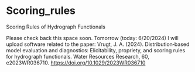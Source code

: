 # Scoring_rules
Scoring Rules of Hydrograph Functionals

Please check back this space soon. Tomorrow (today: 6/20/2024) I will upload software related to the paper:
Vrugt, J. A. (2024). Distribution‐based model evaluation and diagnostics: Elicitability, propriety, and scoring rules for hydrograph functionals. Water Resources Research, 60,
e2023WR036710. https://doi.org/10.1029/2023WR036710
